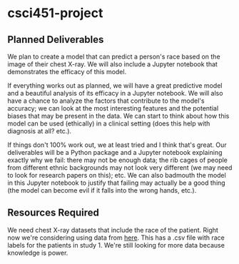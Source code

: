 # csci451-project


## Planned Deliverables

We plan to create a model that can predict a person's race based on the image of their chest X-ray. We will also include a Jupyter notebook that demonstrates the efficacy of this model.

If everything works out as planned, we will have a great predictive model and a beautiful analysis of its efficacy in a Jupyter notebook. We will also have a chance to analyze the factors that contribute to the model's accuracy; we can look at the most interesting features and the potential biases that may be present in the data. We can start to think about how this model can be used (ethically) in a clinical setting (does this help with diagnosis at all? etc.).

If things don't 100% work out, we at least tried and I think that's great. Our deliverables will be a Python package and a Jupyter notebook explaining exactly why we fail: there may not be enough data; the rib cages of people from different ethnic backgrounds may not look very different (we may need to look for research papers on this); etc. We can also badmouth the model in this Jupyter notebook to justify that failing may actually be a good thing (the model can become evil if it falls into the wrong hands, etc.).

## Resources Required

We need chest X-ray datasets that include the race of the patient. Right now we're considering using data from [here](https://stanfordaimi.azurewebsites.net/datasets/192ada7c-4d43-466e-b8bb-b81992bb80cf). This has a .csv file with race labels for the patients in study 1. We're still looking for more data because knowledge is power.